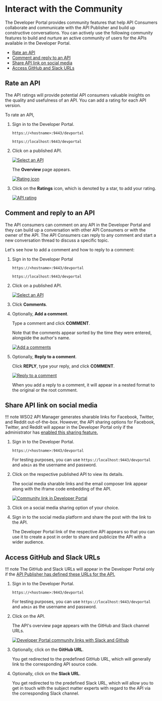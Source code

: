 # Interact with the Community

The Developer Portal provides community features that help API Consumers collaborate and communicate with the API Publisher and build up constructive conversations. You can actively use the following community features to build and nurture an active community of users for the APIs available in the Developer Portal.

- [Rate an API](#rate-an-API)
- [Comment and reply to an API](#comment-and-reply-to-an-api)
- [Share API link on social media](#share-api-link-on-social-media)
- [Access GitHub and Slack URLs](#access-github-and-slack-urls)

## Rate an API

The API ratings will provide potential API consumers valuable insights on the quality and usefulness of an API. You can add a rating for each API version.

To rate an API,

1.  Sign in to the Developer Portal.

    `https://<hostname>:9443/devportal`
     
    `https://localhost:9443/devportal`

2.  Click on a published API.

    [![Select an API]({{base_path}}/assets/img/consume/community-features/apis-select-devportal.png)]({{base_path}}/assets/img/consume/community-features/apis-select-devportal.png)

     The **Overview** page appears.

    [![Rating icon]({{base_path}}/assets/img/consume/community-features/devportal-api-overview-select-rating.png)]({{base_path}}/assets/img/consume/community-features/devportal-api-overview-select-rating.png)

3.  Click on the **Ratings** icon, which is denoted by a star, to add your rating.

    [![API rating]({{base_path}}/assets/img/consume/community-features/devportal-api-already-rated.png)]({{base_path}}/assets/img/consume/community-features/devportal-api-already-rated.png)

## Comment and reply to an API

The API consumers can comment on any API in the Developer Portal and they can build up a conversation with other API Consumers or with the owner of the API. The API Consumers can reply to any comment and start a new conversation thread to discuss a specific topic.

Let's see how to add a comment and how to reply to a comment:

1.  Sign in to the Developer Portal 

    `https://<hostname>:9443/devportal`
     
    `https://localhost:9443/devportal`

2. Click on a published API.

    [![Select an API]({{base_path}}/assets/img/consume/community-features/apis-select-devportal.png)]({{base_path}}/assets/img/consume/community-features/apis-select-devportal.png)

3.  Click **Comments**.

4. Optionally, **Add a comment**.
    
     Type a comment and click **COMMENT**.

     Note that the comments appear sorted by the time they were entered, alongside the author's name.

     [![Add a comments]({{base_path}}/assets/img/consume/community-features/devportal-add-new-comment.png)]({{base_path}}/assets/img/consume/community-features/devportal-add-new-comment.png)

5. Optionally, **Reply to a comment**.

     Click **REPLY**, type your reply, and click **COMMENT**.

     [![Reply to a comment]({{base_path}}/assets/img/consume/community-features/developer-portal-reply-to-comment.png)]({{base_path}}/assets/img/consume/community-features/developer-portal-reply-to-comment.png)

     When you add a reply to a comment, it will appear in a nested format to the original or the root comment.

## Share API link on social media

!!! note
    WSO2 API Manager generates sharable links for Facebook, Twitter, and Reddit out-of-the-box. However, the API sharing options for Facebook, Twitter, and Reddit will appear in the Developer Portal only if the administrator has [enabled this sharing feature.]({{base_path}}/design/api-collaborations/enable-social-media-interaction/#enable-sharing-api-links-on-social-media)

1.  Sign in to the Developer Portal.

    `https://<hostname>:9443/devportal`
     
    For testing purposes, you can use `https://localhost:9443/devportal` and `admin` as the username and password.

2. Click on the respective published API to view its details. 

     The social media sharable links and the email composer link appear along with the iframe code embedding of the API.

    [![Community link in Developer Portal]({{base_path}}/assets/img/design/community-features/devportal-default-community-links.png)]({{base_path}}/assets/img/design/community-features/devportal-default-community-links.png)

3. Click on a social media sharing option of your choice.

4. Sign in to the social media platform and share the post with the link to the API.
    
     The Developer Portal link of the respective API appears so that you can use it to create a post in order to share and publicize the API with a wider audience.

## Access GitHub and Slack URLs

!!! note
    The GitHub and Slack URLs will appear in the Developer Portal only if the [API Publisher has defined these URLs for the API.]({{base_path}}/design/api-collaborations/enable-social-media-interaction/#add-github-and-slack-channel-urls-to-an-api)

1. Sign in to the Developer Portal.

    `https://<hostname>:9443/devportal`
     
    For testing purposes, you can use `https://localhost:9443/devportal` and `admin` as the username and password.

2. Click on the API.

     The API's overview page appears with the GitHub and Slack channel URLs.

     [![Developer Portal community links with Slack and Github]({{base_path}}/assets/img/design/community-features/devportal-community-links-with-slack-github.png)]({{base_path}}/assets/img/design/community-features/devportal-community-links-with-slack-github.png)


3. Optionally, click on the **GitHub URL**.

     You get redirected to the predefined GitHub URL, which will generally link to the corresponding API source code.

4. Optionally, click on the **Slack URL**.

     You get redirected to the predefined Slack URL, which will allow you to get in touch with the subject matter experts with regard to the API via the corresponding Slack channel.
